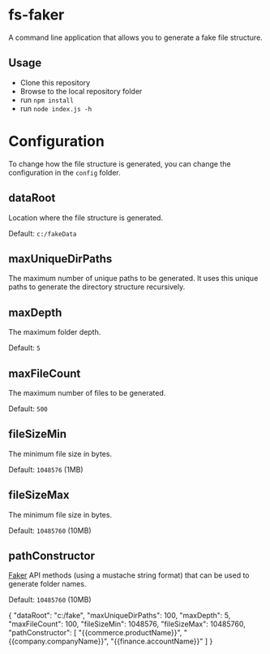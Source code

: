 # fs-faker
A command line application that allows you to generate a fake file structure.
## Usage

- Clone this repository
- Browse to the local repository folder
- run `npm install`
- run `node index.js -h`

# Configuration

To change how the file structure is generated, you can change the configuration in the `config` folder.


## dataRoot

Location where the file structure is generated.

Default: `c:/fakeData`

## maxUniqueDirPaths

The maximum number of unique paths to be generated. It uses this unique paths to generate the directory structure recursively.

## maxDepth

The maximum folder depth.

Default: `5`

## maxFileCount

The maximum number of files to be generated.

Default: `500`

## fileSizeMin

The minimum file size in bytes.

Default: `1048576` (1MB)

## fileSizeMax

The minimum file size in bytes.

Default: `10485760` (10MB)

## pathConstructor

[Faker](http://marak.github.io/faker.js/) API methods (using a mustache string format) that can be used to generate folder names.

Default: `10485760` (10MB)

{
  "dataRoot": "c:/fake",
  "maxUniqueDirPaths": 100,
  "maxDepth": 5,
  "maxFileCount": 100,
  "fileSizeMin": 1048576,
  "fileSizeMax": 10485760,
  "pathConstructor": [
    "{{commerce.productName}}",
    "{{company.companyName}}",
    "{{finance.accountName}}"
  ]
}
